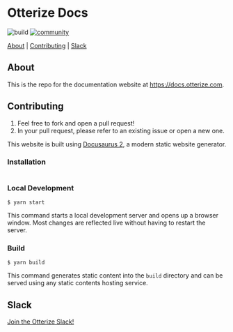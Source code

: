 # Otterize Docs

![build](https://github.com/otterize/docs/actions/workflows/deploy.yml/badge.svg)
[![community](https://img.shields.io/badge/slack-Otterize_Slack-purple.svg?logo=slack)](https://joinslack.otterize.com/)

[About](#about) | [Contributing](#contributing) | [Slack](#slack)

## About

This is the repo for the documentation website at https://docs.otterize.com.

## Contributing
1. Feel free to fork and open a pull request!
2. In your pull request, please refer to an existing issue or open a new one.

This website is built using [Docusaurus 2](https://docusaurus.io/), a modern static website generator.

### Installation

```
```

### Local Development

```
$ yarn start
```

This command starts a local development server and opens up a browser window. Most changes are reflected live without having to restart the server.

### Build

```
$ yarn build
```

This command generates static content into the `build` directory and can be served using any static contents hosting service.

## Slack
[Join the Otterize Slack!](https://joinslack.otterize.com/)
